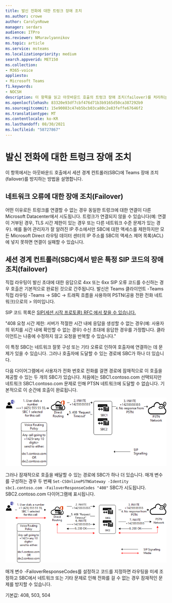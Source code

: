 ```yaml
---
title: 발신 전화에 대한 트렁크 장애 조치
ms.author: crowe
author: CarolynRowe
manager: serdars
audience: ITPro
ms.reviewer: NMuravlyannikov
ms.topic: article
ms.service: msteams
ms.localizationpriority: medium
search.appverid: MET150
ms.collection:
- M365-voice
appliesto:
- Microsoft Teams
f1.keywords:
- NOCSH
description: 이 항목을 읽고 아웃바운드 호출의 트렁크 장애 조치(failover)를 처리하는 Teams SBC(세션 테두리 컨트롤러)를 참조하세요.
ms.openlocfilehash: 83320e93df7cbf476d71b3b9165d50ca387292b9
ms.sourcegitcommit: 15e90083c47eb5bcb03ca80c2e83feffe67646f2
ms.translationtype: MT
ms.contentlocale: ko-KR
ms.lasthandoff: 08/30/2021
ms.locfileid: "58727867"
---
```

# <a name="trunk-failover-on-outbound-calls"></a>발신 전화에 대한 트렁크 장애 조치

이 항목에서는 아웃바운드 호출에서 세션 경계 컨트롤러(SBC)에 Teams 장애 조치(failover)를 방지하는 방법을 설명합니다.

## <a name="failover-on-network-errors"></a>네트워크 오류에 대한 장애 조치(Failover)

어떤 이유로든 트렁크를 연결할 수 없는 경우 동일한 트렁크에 대한 연결이 다른 Microsoft Datacenter에서 시도됩니다. 트렁크가 연결되지 않을 수 있습니다(예: 연결이 거부된 경우, TLS 시간 제한이 있는 경우 또는 다른 네트워크 수준 문제가 있는 경우).
예를 들어 관리자가 잘 알려진 IP 주소에서만 SBC에 대한 액세스를 제한하지만 모든 Microsoft Direct 라우팅 데이터 센터의 IP 주소를 SBC의 액세스 제어 목록(ACL)에 넣지 못하면 연결이 실패할 수 있습니다. 

## <a name="failover-of-specific-sip-codes-received-from-the-session-border-controller-sbc"></a>세션 경계 컨트롤러(SBC)에서 받은 특정 SIP 코드의 장애 조치(failover)

직접 라우팅이 발신 초대에 대한 응답으로 4xx 또는 6xx SIP 오류 코드를 수신하는 경우 호출은 기본적으로 완료된 것으로 간주됩니다. 발신은 Teams 클라이언트 -Teams 직접 라우팅 -Teams -> SBC -> 트래픽 흐름을 사용하여 PSTN(공용 전환 전화 네트워크)으로의 > 의미입니다.

SIP 코드 목록은 [SIP(세션 시작 프로토콜) RFC 에서 찾을 수 있습니다.](https://tools.ietf.org/html/rfc3261)

"408 요청 시간 제한: 서버가 적절한 시간 내에 응답을 생성할 수 없는 경우(예: 사용자의 위치를 시간 내에 확인할 수 없는 경우) 수신 초대에 응답한 경우를 가정합니다. 클라이언트는 나중에 수정하지 않고 요청을 반복할 수 있습니다."

이 특정 SBC는 네트워크 잘못 구성 또는 기타 오류로 인하여 호출자에 연결하는 데 문제가 있을 수 있습니다. 그러나 호출자에 도달할 수 있는 경로에 SBC가 하나 더 있습니다.

다음 다이어그램에서 사용자가 전화 번호로 전화를 걸면 경로에 잠재적으로 이 호출을 제공할 수 있는 두 개의 SBC가 있습니다. 처음에는 SBC1.contoso.com 선택되지만 네트워크 SBC1.contoso.com 문제로 인해 PTSN 네트워크에 도달할 수 없습니다.
기본적으로 이 순간에 호출이 완료됩니다. 
 
![네트워크 문제로 인해 SBC가 PSTN에 도달할 수 없는 다이어그램입니다.](media/direct-routing-failover-response-codes1.png)

그러나 잠재적으로 호출을 배달할 수 있는 경로에 SBC가 하나 더 있습니다.
매개 변수를 구성하는 경우 두 번째 `Set-CSOnlinePSTNGateway -Identity sbc1.contoso.com -FailoverResponseCodes "408"` SBC가 시도됩니다. SBC2.contoso.com 다이어그램에 표시됩니다.

![두 번째 SBC에 대한 라우팅을 보여주는 다이어그램입니다.](media/direct-routing-failover-response-codes2.png)

매개 변수 -FailoverResponseCodes를 설정하고 코드를 지정하면 라우팅을 미세 조정하고 SBC에서 네트워크 또는 기타 문제로 인해 전화를 걸 수 없는 경우 잠재적인 문제를 방지할 수 있습니다.

기본값: 408, 503, 504

